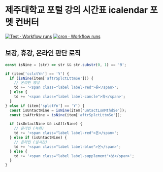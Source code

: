 # 제주대학교 포털 강의 시간표 icalendar 포멧 컨버터

[![Test · Workflow runs](https://github.com/mu-hun/jejunu-icalendar-server/workflows/Test/badge.svg)](https://github.com/mu-hun/jejunu-icalendar-server/actions/workflows/test.yml) [![cron · Workflow runs](https://github.com/mu-hun/jejunu-icalendar-server/workflows/cron/badge.svg)](https://github.com/mu-hun/jejunu-icalendar-server/actions/workflows/cron.yml)

## 보강, 휴강, 온라인 판단 로직

```js
const isNine = (str) => str && str.substr(0, 1) == '9';

if (item['cclctYn'] == 'Y') {
  if (isNine(item['aftrSplctLttmSe'])) {
    // 온라인 영상
    td += '<span class="label label-red">온</span>';
  } else {
    td += '<span class="label label-cancle">휴</span>';
  }
} else if (item['splctYn'] == 'Y') {
  const isUntactNine = isNine(item['untactLsnMthdSe']);
  const isAftrNine = isNine(item['aftrSplctLttmSe']);

  if (isUntactNine && isAftrNine) {
    // 온라인 (녹화)
    td += '<span class="label label-red">온</span>';
  } else if (isUntactNine) {
    // 온라인 (실시간)
    td += '<span class="label label-blue">온</span>';
  } else {
    td += '<span class="label label-supplement">보</span>';
  }
}
```
